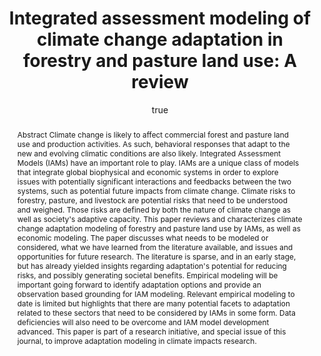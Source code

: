 ---
layout: single-bib-item
hidden: true
dup_sha1: "1fc1cd6735051577bd0da969832f488b784fbc22"
attachments:
  -
    mimeType: "application/pdf"
    pub_id: "aa20af9c-068f-08f9-9a73-97f7a14daafe"
    updated: "1488220651.9"
    source_filename: "[article_pdf].pdf"
    article_pdf: "1"
    created: "1488220651.9"
    filename: "Rose 2014 - Integrated assessment modeling of climate change adaptation in forestry and pasture land use - A review.pdf"
    hasUpdates: "1"
    subfolders:
      - "All Papers/R"
    filesize: "666589"
    gdrive_needs_sync: "0"
    owner: "42827BEAD59011E587B2D52D02D06A8F"
    pub_trashed: "0"
    _id: "2dd9b354-875a-02a2-b41d-52a8179476f8"
    gdrive_id: "0BzNObtVOlCh_ODlrLVptbVVnUXM"
    md5: "2ea3e9f42d182fe2ed1bdaf1057b97cd"
duplicates:
abstract: "Abstract Climate change is likely to affect commercial forest and pasture land use and production activities. As such, behavioral responses that adapt to the new and evolving climatic conditions are also likely. Integrated Assessment Models (IAMs) have an important role to play. IAMs are a unique class of models that integrate global biophysical and economic systems in order to explore issues with potentially significant interactions and feedbacks between the two systems, such as potential future impacts from climate change. Climate risks to forestry, pasture, and livestock are potential risks that need to be understood and weighed. Those risks are defined by both the nature of climate change as well as society's adaptive capacity. This paper reviews and characterizes climate change adaptation modeling of forestry and pasture land use by IAMs, as well as economic modeling. The paper discusses what needs to be modeled or considered, what we have learned from the literature available, and issues and opportunities for future research. The literature is sparse, and in an early stage, but has already yielded insights regarding adaptation's potential for reducing risks, and possibly generating societal benefits. Empirical modeling will be important going forward to identify adaptation options and provide an observation based grounding for IAM modeling. Relevant empirical modeling to date is limited but highlights that there are many potential facets to adaptation related to these sectors that need to be considered by IAMs in some form. Data deficiencies will also need to be overcome and IAM model development advanced. This paper is part of a research initiative, and special issue of this journal, to improve adaptation modeling in climate impacts research."
labels:
  - "e589e1f3-3708-005f-b5a2-1b034dc7ddc2"
citedByLink: "http://scholar.google.com/scholar?hl=en&lr=&num=30&cites=http://dx.doi.org/10.1016/j.eneco.2014.09.018"
citekey: "Rose2014-wt"
id_list:
  - "sha1:ad8df6ab8f38a753f8534087197044e64424568d"
  - "dup_sha1:1fc1cd6735051577bd0da969832f488b784fbc22"
  - "doi:10.1016/j.eneco.2014.09.018"
  - "url:http://dx.doi.org/10.1016/j.eneco.2014.09.018"
  - "url:http://www.sciencedirect.com/science/article/pii/S014098831400228X"
  - "url:http://linkinghub.elsevier.com/retrieve/pii/S014098831400228X"
  - "url:http://linkinghub.elsevier.com/retrieve/articleSelectSinglePerm?Redirect=http%3A%2F%2Fwww.sciencedirect.com%2Fscience%2Farticle%2Fpii%2FS014098831400228X%3Fvia%253Dihub&key=b01a958591532efa04a6d2d60879544abe77262d"
  - "url:http://www.sciencedirect.com/science/article/pii/S014098831400228X?via%3Dihub"
autoCleaned: "1"
owner: "42827BEAD59011E587B2D52D02D06A8F"
autocompleted: "1"
foldersNamed:
imported: "1"
author:
  -
    last: "Rose"
    level: "0.0"
    formatted: "Rose SK"
    first: "Steven K"
    _id: "52946c8a-f63b-0473-9abe-d142b81f65f6"
    bak: "Rose, Steven K."
    initials: "SK"
subfolders:
  - "All Papers/R"
folders:
updated: "1488220715.06"
published_date: "2014"
journal: "Energy Econ."
labelsNamed:
  - "pches_publications"
journalfull: "Energy Economics"
volume: "46"
doi: "10.1016/j.eneco.2014.09.018"
authors: "Rose, SK"
journal_checked: "1"
pages: "548-554"
sha1: "ad8df6ab8f38a753f8534087197044e64424568d"
created: "1488220647.93"
url:
  - "http://www.sciencedirect.com/science/article/pii/S014098831400228X"
  - "http://dx.doi.org/10.1016/j.eneco.2014.09.018"
gs_cluster_id: "3939303462672684097"
issn: "0140-9883"
pubtype: "PP_ARTICLE"
keywords: "Adaptation; Climate; Forest; Land; Pasture; Land"
published:
  month: "11"
  year: "2014"
pdf_restricted: "0"
title: "Integrated assessment modeling of climate change adaptation in forestry and pasture land use: A review"
crawl_urls:
  - "http://www.sciencedirect.com/science/article/pii/S014098831400228X"
  - "http://dx.doi.org/10.1016/j.eneco.2014.09.018"
  - "http://linkinghub.elsevier.com/retrieve/pii/S014098831400228X"
  - "http://linkinghub.elsevier.com/retrieve/articleSelectSinglePerm?Redirect=http%3A%2F%2Fwww.sciencedirect.com%2Fscience%2Farticle%2Fpii%2FS014098831400228X%3Fvia%253Dihub&key=b01a958591532efa04a6d2d60879544abe77262d"
  - "http://www.sciencedirect.com/science/article/pii/S014098831400228X?via%3Dihub"
incomplete: "0"
---